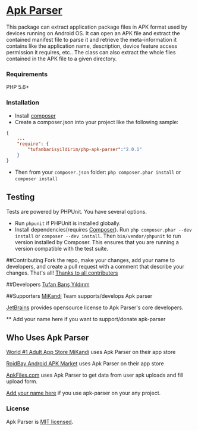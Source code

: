 # [Apk Parser](http://tufanbarisyildirim.github.io/php-apk-parser/)

This package can extract application package files in APK format used by devices running on Android OS.
It can open an APK file and extract the contained manifest file to parse it and retrieve the meta-information
it contains like the application name, description, device feature access permission it requires, etc..
The class can also extract the whole files contained in the APK file to a given directory.

### Requirements

PHP 5.6+

### Installation

- Install [composer](http://getcomposer.org/download/)
- Create a composer.json into your project like the following sample:

```json
{
    ...
    "require": {
        "tufanbarisyildirim/php-apk-parser":"2.0.1"
    }
}
```

- Then from your `composer.json` folder: `php composer.phar install` or `composer install`

## Testing

Tests are powered by PHPUnit. You have several options.

- Run `phpunit` if PHPUnit is installed globally.
- Install dependencies(requires [Composer](https://getcomposer.org/download)).
  Run `php composer.phar --dev install` or `composer --dev install`. Then `bin/vendor/phpunit` to run version
  installed by Composer. This ensures that you are running a version compatible with the test suite.
  
  
##Contributing
Fork the repo, make your changes, add your name to developers, and create a pull request with a comment that describe your changes. That's all!
[Thanks to all contributers](https://github.com/tufanbarisyildirim/php-apk-parser/graphs/contributors)
  
##Developers
[Tufan Barış Yıldırım](http://github.com/tufanbarisyildirim)

##Supporters
[MiKandi](https://www.mikandi.com)  Team supports/develops Apk parser

[JetBrains](https://www.jetbrains.com) provides opensource license to Apk Parser's core developers.

** Add your name here if you want to support/donate apk-parser

## Who Uses Apk Parser
[World #1 Adult App Store MiKandi](http://www.mikandi.com) uses Apk Parser on their app store

[RoidBay Android APK Market](https://www.roidbay.com) uses Apk Parser on their app store

[ApkFiles.com](https://www.apkfiles.com) uses Apk Parser to get data from user apk uploads and fill upload form.

[Add your name here](./BEMENTIONED.md) if you use apk-parser on your any project.

### License

Apk Parser is [MIT licensed](./LICENSE.md).
